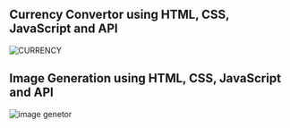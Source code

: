 ## Currency Convertor using HTML, CSS, JavaScript and API

![CURRENCY](https://github.com/PrajjwalV27/Web-Project/assets/94838404/554d904b-ae19-4e3c-867e-130cd21b2bb5)

## Image Generation using HTML, CSS, JavaScript and API

![image genetor](https://github.com/PrajjwalV27/Web-Project/assets/94838404/dac8db4e-f01a-4347-a90d-c16e8aa9866b)

